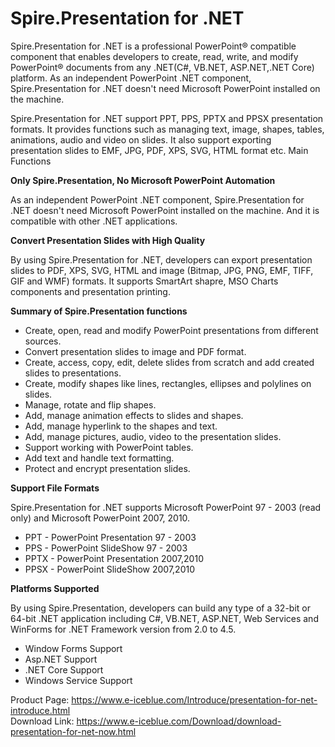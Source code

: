 Spire.Presentation for .NET
==================

Spire.Presentation for .NET is a professional PowerPoint® compatible component that enables developers to create, read, write, and modify PowerPoint® documents from any .NET(C#, VB.NET, ASP.NET,.NET Core) platform. As an independent PowerPoint .NET component, Spire.Presentation for .NET doesn't need Microsoft PowerPoint installed on the machine.

Spire.Presentation for .NET support PPT, PPS, PPTX and PPSX presentation formats. It provides functions such as managing text, image, shapes, tables, animations, audio and video on slides. It also support exporting presentation slides to EMF, JPG, PDF, XPS, SVG, HTML format etc.
Main Functions

<b>Only Spire.Presentation, No Microsoft PowerPoint Automation</b>

As an independent PowerPoint .NET component, Spire.Presentation for .NET doesn't need Microsoft PowerPoint installed on the machine. And it is compatible with other .NET applications.

<b>Convert Presentation Slides with High Quality</b>

By using Spire.Presentation for .NET, developers can export presentation slides to PDF, XPS, SVG, HTML and image (Bitmap, JPG, PNG, EMF, TIFF, GIF and WMF) formats. It supports SmartArt shapre, MSO Charts components and presentation printing.

<b>Summary of Spire.Presentation functions</b>
<ul>
<li>Create, open, read and modify PowerPoint presentations from different sources.</li>
<li>Convert presentation slides to image and PDF format.</li>
<li>Create, access, copy, edit, delete slides from scratch and add created slides to presentations.</li>
<li>Create, modify shapes like lines, rectangles, ellipses and polylines on slides.</li>
<li>Manage, rotate and flip shapes.</li>
<li>Add, manage animation effects to slides and shapes.</li>
<li>Add, manage hyperlink to the shapes and text.</li>
<li>Add, manage pictures, audio, video to the presentation slides.</li>
<li>Support working with PowerPoint tables.</li>
<li>Add text and handle text formatting.</li>
<li>Protect and encrypt presentation slides.</li>
</ul>
<b>Support File Formats</b>

Spire.Presentation for .NET supports Microsoft PowerPoint 97 - 2003 (read only) and Microsoft PowerPoint 2007, 2010.
<ul>
<li>PPT - PowerPoint Presentation 97 - 2003</li>
<li>PPS - PowerPoint SlideShow 97 - 2003</li>
<li>PPTX - PowerPoint Presentation 2007,2010</li>
<li>PPSX - PowerPoint SlideShow 2007,2010</li>
</ul>
<b>Platforms Supported</b>

By using Spire.Presentation, developers can build any type of a 32-bit or 64-bit .NET application including C#, VB.NET, ASP.NET, Web Services and WinForms for .NET Framework version from 2.0 to 4.5.
<ul>
<li>Window Forms Support</li>
<li>Asp.NET Support</li>
<li>.NET Core Support</li>
<li>Windows Service Support</li>
</ul>

Product Page: https://www.e-iceblue.com/Introduce/presentation-for-net-introduce.html<br>
Download Link: https://www.e-iceblue.com/Download/download-presentation-for-net-now.html
